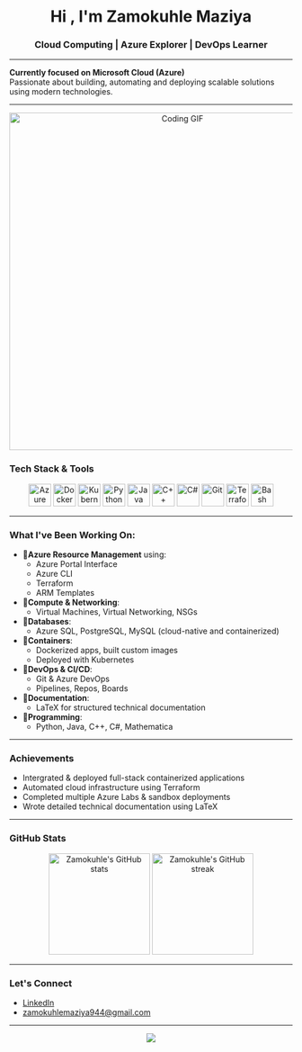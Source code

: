<h1 align="center">Hi , I'm Zamokuhle Maziya</h1>
<h3 align="center">Cloud Computing | Azure Explorer | DevOps Learner</h3>

---

 **Currently focused on Microsoft Cloud (Azure)**  
 Passionate about building, automating and deploying scalable solutions using modern technologies.

---

<p align="center">
  <img src="https://media.giphy.com/media/qgQUggAC3Pfv687qPC/giphy.gif" alt="Coding GIF" width="600"/>
</p>

### Tech Stack & Tools

<p align="center">
  <img src="https://cdn.jsdelivr.net/gh/devicons/devicon/icons/azure/azure-original.svg" alt="Azure" width="40" height="40"/>
  <img src="https://cdn.jsdelivr.net/gh/devicons/devicon/icons/docker/docker-original.svg" alt="Docker" width="40" height="40"/>
  <img src="https://cdn.jsdelivr.net/gh/devicons/devicon/icons/kubernetes/kubernetes-plain.svg" alt="Kubernetes" width="40" height="40"/>
  <img src="https://cdn.jsdelivr.net/gh/devicons/devicon/icons/python/python-original.svg" alt="Python" width="40" height="40"/>
  <img src="https://cdn.jsdelivr.net/gh/devicons/devicon/icons/java/java-original.svg" alt="Java" width="40" height="40"/>
  <img src="https://cdn.jsdelivr.net/gh/devicons/devicon/icons/cplusplus/cplusplus-original.svg" alt="C++" width="40" height="40"/>
  <img src="https://cdn.jsdelivr.net/gh/devicons/devicon/icons/csharp/csharp-original.svg" alt="C#" width="40" height="40"/>
  <img src="https://cdn.jsdelivr.net/gh/devicons/devicon/icons/git/git-original.svg" alt="Git" width="40" height="40"/>
  <img src="https://cdn.jsdelivr.net/gh/devicons/devicon/icons/terraform/terraform-original.svg" alt="Terraform" width="40" height="40"/>
  <img src="https://cdn.jsdelivr.net/gh/devicons/devicon/icons/bash/bash-original.svg" alt="Bash" width="40" height="40"/>
</p>

---

### What I've Been Working On:

- 🔷**Azure Resource Management** using:
  - Azure Portal Interface
  - Azure CLI
  - Terraform
  - ARM Templates
- 🔷**Compute & Networking**:
  - Virtual Machines, Virtual Networking, NSGs
- 🔷**Databases**:
  - Azure SQL, PostgreSQL, MySQL (cloud-native and containerized)
- 🔷**Containers**:
  - Dockerized apps, built custom images
  - Deployed with Kubernetes
- 🔷**DevOps & CI/CD**:
  - Git & Azure DevOps
  - Pipelines, Repos, Boards
- 🔷**Documentation**:
  - LaTeX for structured technical documentation
- 🔷**Programming**:
  - Python, Java, C++, C#, Mathematica

---

###  Achievements

-  Intergrated & deployed full-stack containerized applications
-  Automated cloud infrastructure using Terraform
-  Completed multiple Azure Labs & sandbox deployments
-  Wrote detailed technical documentation using LaTeX

---

###  GitHub Stats

<p align="center">
  <img src="https://github-readme-stats.vercel.app/api?username=Zamam03&show_icons=true&theme=azure&hide_title=true" alt="Zamokuhle's GitHub stats" height="180"/>
  <img src="https://github-readme-streak-stats.herokuapp.com/?user=Zamam03&theme=azure" alt="Zamokuhle's GitHub streak" height="180"/>
</p>

---

### Let's Connect

-  [LinkedIn](https://www.linkedin.com/) 
-  zamokuhlemaziya944@gmail.com

---

<p align="center">
  <img src="https://capsule-render.vercel.app/api?type=waving&color=0b5caa&height=100&section=footer"/>
</p>
